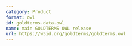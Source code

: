 ```yaml
---
category: Product
format: owl
id: goldterms.data.owl
name: main GOLDTERMS OWL release
url: https://w3id.org/goldterms/goldterms.owl
---
```

